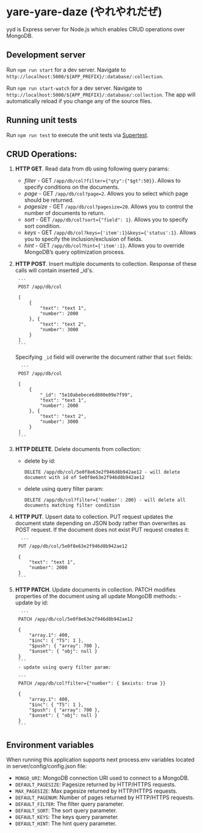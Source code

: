 # yare-yare-daze (やれやれだぜ)

yyd is Express server for Node.js which enables CRUD operations over MongoDB.

## Development server

Run `npm run start` for a dev server. Navigate to `http://localhost:5000/${APP_PREFIX}/:database/:collection`.

Run `npm run start-watch` for a dev server. Navigate to `http://localhost:5000/${APP_PREFIX}/:database/:collection`.
The app will automatically reload if you change any of the source files.

## Running unit tests

Run `npm run test` to execute the unit tests via [Supertest](https://github.com/visionmedia/supertest).

## CRUD Operations:

1. **HTTP GET**. Read data from db using following query params:
   - *filter* - GET `/app/db/col?filter={"qty":{"$gt":50}}`. Allows to specify conditions on the documents. 
   - *page* - GET `/app/db/col?page=2`. Allows you to select which page should be returned. 
   - *pagesize* - GET `/app/db/col?pagesize=20`. Allows you to control the number of documents to return.
   - *sort* - GET `/app/db/col?sort={"field": 1}`. Allows you to specify sort condition. 
   - *keys* - GET `/app/db/col?keys={'item':1}&keys={'status':1}`. Allows you to specify the inclusion/exclusion of fields. 
   - *hint* - GET `/app/db/col?hint={'item':1}`. Allows you to override MongoDB’s query optimization process. 

2. **HTTP POST**. Insert multiple documents to collection. Response of these calls will contain inserted _id's.
		
        ```
        POST /app/db/col
        
		[
        	{
				"text": "text 1",
				"number": 2000
			}, {
				"text": "text 2",
				"number": 3000
			}
        ]
        ```

    Specifying `_id` field will overwrite the document rather that `$set` fields:

         ```
        POST /app/db/col
        
		[
        	{
                "_id": "5e10abebece6d800e09e7f99",
				"text": "text 1",
				"number": 2000
			}, {
				"text": "text 2",
				"number": 3000
			}
        ]
        ```

3. **HTTP DELETE**. Delete documents from collection:
	- delete by id:
		        
       	```
        DELETE /app/db/col/5e0f8e63e2f946d8b942ae12 - will delete document with id of 5e0f8e63e2f946d8b942ae12
        ```
    - delete using query filter param:
    	
        ```
        DELETE /app/db/col?filter={'number': 200} - will delete all documents matching filter condition
        ```

4. **HTTP PUT**. Upsert data to collection. PUT request updates the document state depending on JSON body rather than overwrites as POST request. If the document does not exist PUT request creates it:

         ```
        PUT /app/db/col/5e0f8e63e2f946d8b942ae12
        
        {
            "text": "text 1",
            "number": 2000
        }
        ```

5. **HTTP PATCH**. Update documents in collection. PATCH modifies properties of the document using all update MongoDB methods:
    	- update by id:
		        
         ```
        PATCH /app/db/col/5e0f8e63e2f946d8b942ae12
        
        {
            "array.1": 400,
            "$inc": { "TS": 1 },
            "$push": { "array": 700 },
            "$unset": { "obj": null }
        }
        ```
        - update using query filter param:
    	
        ```
        PATCH /app/db/col?filter={"number": { $exists: true }}

        {
            "array.1": 400,
            "$inc": { "TS": 1 },
            "$push": { "array": 700 },
            "$unset": { "obj": null }
        }
        ```

## Environment variables

When running this application supports next process.env variables located in server/config/config.json file:

- `MONGO_URI`: MongoDB connection URI used to connect to a MongoDB.
- `DEFAULT_PAGESIZE`: Pagesize returned by HTTP/HTTPS requests.
- `MAX_PAGESIZE`: Max pagesize returned by HTTP/HTTPS requests.
- `DEFAULT_PAGENUM`: Number of pages returned by HTTP/HTTPS requests.
- `DEFAULT_FILTER`: The filter query parameter.
- `DEFAULT_SORT`: The sort query parameter.
- `DEFAULT_KEYS`: The keys query parameter.
- `DEFAULT_HINT`: The hint query parameter.
